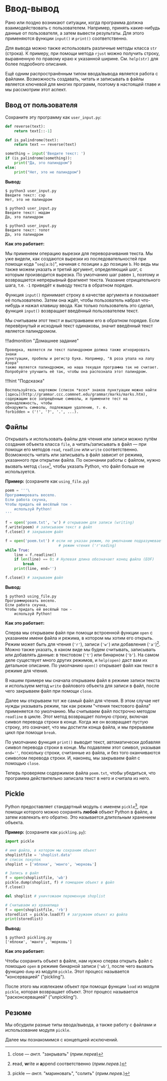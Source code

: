 # Ввод-вывод

Рано или поздно возникают ситуации, когда программа должна
взаимодействовать с пользователем. Например, принять какие-нибудь данные от
пользователя, а затем вывести результаты. Для этого применяются функции
`input()` и `print()` соответственно.

Для вывода можно также использовать различные методы класса `str` (строка).
К примеру, при помощи метода `rjust` можно получить строку,
выравненную по правому краю к указанной ширине. См. `help(str)` для более
подробного описания.

Ещё одним распространённым типом ввода/вывода является работа с файлами.
Возможность создавать, читать и записывать в файлы является ключевой для
многих программ, поэтому в настоящей главе и мы рассмотрим этот аспект.

## Ввод от пользователя

Сохраните эту программу как `user_input.py`:

```python
def reverse(text):
	return text[::-1]

def is_palindrome(text):
	return text == reverse(text)

something = input('Введите текст: ')
if (is_palindrome(something)):
	print("Да, это палиндром")
else:
	print("Нет, это не палиндром")
```

**Вывод:**

```
$ python3 user_input.py
Введите текст: сэр
Нет, это не палиндром

$ python3 user_input.py
Введите текст: мадам
Да, это палиндром

$ python3 user_input.py
Введите текст: топот
Да, это палиндром
```

**Как это работает:**

Мы применяем операцию вырезки для переворачивания текста. Мы уже видели,
как создаются вырезки из последовательностей при
помощи кода "`seq[a:b]`", начиная с позиции `a` до позиции `b`. Но
ведь мы также можем указать и третий аргумент, определяющий _шаг_, с
которым производится вырезка. По умолчанию шаг равен `1`, поэтому и
возвращается непрерывный фрагмент текста. Указание отрицательного шага, т.е.
`-1` приведёт к выводу текста в обратном порядке.

Функция `input()` принимает строку в качестве аргумента и показывает её
пользователю. Затем она ждёт, чтобы пользователь набрал что-нибудь и нажал
клавишу ввода. Как только пользователь это сделал, функция `input()`
возвращает введённый пользователем текст.

Мы считываем этот текст и выстраиваем его в обратном порядке. Если
перевёрнутый и исходный текст одинаковы, значит введённый текст является
палиндромом.

!!!admonition "Домашнее задание"

    Проверка, является ли текст палиндромом должна также игнорировать знаки
    пунктуации, пробелы и регистр букв. Например, "А роза упала на лапу Азора"
    также является палиндромом, но наша текущая программа так не считает.
    Попробуйте улучшить её так, чтобы она распознала этот палиндром.

!!!hint "Подсказка"

    Воспользуйтесь кортежем (список *всех* знаков пунктуации можно найти
    [здесь](http://grammar.ccc.commnet.edu/grammar/marks/marks.htm),
    содержащим все запрещённые символы, и примените тест на принадлежность, чтобы
    обнаружить символы, подлежащие удалению, т. е.
    forbidden = ('!', '?', '.', ...).

## Файлы

Открывать и использовать файлы для чтения или записи можно путём создания
объекта класса `file`, а читать/записывать в файл — при помощи его методов
`read`, `readline` или `write` соответственно. Возможность читать или
записывать в файл зависит от режима, указанного при открытии файла.
По окончании работы с файлом, нужно вызвать метод `close`[^1], чтобы
указать Python, что файл больше не используется.

**Пример:** (сохраните как `using_file.py`)

```python
poem = '''\
Программировать весело.
Если работа скучна,
Чтобы придать ей весёлый тон -
	используй Python!
'''

f = open('poem.txt', 'w') # открываем для записи (writing)
f.write(poem) # записываем текст в файл
f.close() # закрываем файл

f = open('poem.txt') # если не указан режим, по умолчанию подразумевается
						# режим чтения ('r'eading)
while True:
	line = f.readline()
	if len(line) == 0: # Нулевая длина обозначает конец файла (EOF)
		break
	print(line, end='')

f.close() # закрываем файл
```

**Вывод:**

```
$ python3 using_file.py
Программировать весело.
Если работа скучна,
Чтобы придать ей весёлый тон -
	используй Python!
```

**Как это работает:**

Сперва мы открываем файл при помощи встроенной функции `open` с указанием
имени файла и режима, в котором мы хотим его открыть. Режим может быть для
чтения (`'r'`), записи (`'w'`) или добавления (`'a'`)[^2]. Можно
также указать, в каком виде мы будем считывать, записывать или добавлять
данные: в текстовом (`'t'`) или бинарном (`'b'`). На самом деле
существует много других режимов, и `help(open)` даст вам их детальное
описание. По умолчанию `open()` открывает файл как текст в режиме для
чтения.

В нашем примере мы сначала открываем файл в режиме записи текста и
используем метод `write` файлового объекта для записи в файл, после чего
закрываем файл при помощи `close`.

Далее мы открываем тот же самый файл для чтения. В этом случае нет нужды
указывать режим, так как режим "чтения текстового файла" применяется по
умолчанию. Мы считываем файл построчно методом `readline` в цикле. Этот
метод возвращает полную строку, включая символ перевода строки в конце.
Когда же он возвращает пустую строку, это означает, что мы достигли конца
файла, и мы прерываем цикл при помощи `break`.

По умолчанию функция `print()` выводит текст, автоматически добавляя
символ перевода строки в конце. Мы подавляем этот символ, указывая
`end=''`, поскольку строки, считанные из файла, и без того оканчиваются
символом перевода строки. И, наконец, мы закрываем файл с помощью `close`.

Теперь проверяем содержимое файла `poem.txt`, чтобы убедиться, что
программа действительно записала текст в него и считала из него.

## Pickle

Python предоставляет стандартный модуль с именем `pickle`[^3], при помощи
которого можно сохранять **любой** объект Python в файле, а затем извлекать его
обратно. Это называется _длительным_ хранением объекта.

**Пример:** (сохраните как `pickling.py`):

```python
import pickle

# имя файла, в котором мы сохраним объект
shoplistfile = 'shoplist.data'
# список покупок
shoplist = ['яблоки', 'манго', 'морковь']

# Запись в файл
f = open(shoplistfile, 'wb')
pickle.dump(shoplist, f) # помещаем объект в файл
f.close()

del shoplist # уничтожаем переменную shoplist

# Считываем из хранилища
f = open(shoplistfile, 'rb')
storedlist = pickle.load(f) # загружаем объект из файла
print(storedlist)
```

**Вывод:**

```
$ python3 pickling.py
['яблоки', 'манго', 'морковь']
```

**Как это работает:**

Чтобы сохранить объект в файле, нам нужно сперва открыть файл с помощью
`open` в режиме бинарной записи (`'wb'`), после чего вызвать функцию
`dump` из модуля `pickle`. Этот процесс называется "консервацией"
("pickling").

После этого мы извлекаем объект при помощи функции `load` из модуля
`pickle`, которая возвращает объект. Этот процесс называется
"расконсервацией" ("unpickling").

## Резюме

Мы обсудили разные типы ввода/вывода, а также работу с файлами и использование
модуля `pickle`.

Далее мы познакомимся с концепцией исключений.

[^1]: close — _англ._ "закрывать" (_прим.перев_)
[^2]: **r**ead, **w**rite и **a**ppend соответственно (_прим.перев._)
[^3]: pickle — _англ._ "мариновать", "солить" (_прим.перев._)
